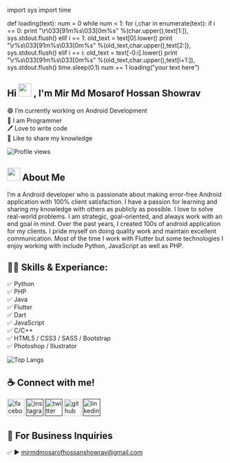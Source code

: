import sys
import time

def loading(text):
    num = 0
    while num < 1:
        for i,char in enumerate(text):
            if i == 0:
                print "\r\033[91m%s\033[0m%s" %(char.upper(),text[1:]),
                sys.stdout.flush()
            elif i == 1:
                old_text = text[0].lower()
                print "\r%s\033[91m%s\033[0m%s" %(old_text,char.upper(),text[2:]),
                sys.stdout.flush()
            elif i == i:
                old_text = text[-0:i].lower()
                print "\r%s\033[91m%s\033[0m%s" %(old_text,char.upper(),text[i+1:]),
                sys.stdout.flush()
            time.sleep(0.1)
        num += 1
loading("your text here")

## Hi <img src="https://github.com/the-mir/the-mir/blob/main/Wave.gif" height="30px" width="30px"> , I'm **Mir Md Mosarof Hossan Showrav**
<p>
  
🟢 I’m currently working on Android Development <br>
👑 I am Programmer <br> 
🖊️ Love to write code <br> 
🎤 Like to share my knowledge </p> 

![Profile views](https://gpvc.arturio.dev/the-mir) 

## <img src="https://github.com/the-mir/the-mir/blob/main/profile.png" height="30px" width="30px">  **About Me**
I’m a Android developer who is passionate about making error-free Android application with 100% client satisfaction. I have a passion for learning and sharing my knowledge with others as publicly as possible. I love to solve real-world problems. I am strategic, goal-oriented, and always work with an end goal in mind. Over the past years, I created 100s of android application for my clients. I pride myself on doing quality work and maintain excellent communication. Most of the time I work with Flutter but some technologies I enjoy working with include Python, JavaScript as well as PHP. 

## 👨‍💻 Skills & Experiance: 
✅ Python <br> 
✅ PHP <br>
✅ Java <br> 
✅ Flutter <br>
✅ Dart <br> 
✅ JavaScript <br>
✅ C/C++ <br>
✅ HTML5 / CSS3 / SASS / Bootstrap <br>
✅ Photoshop / Illustrator <br>

![Top Langs](https://github-readme-stats.vercel.app/api/top-langs/?username=the-mir&layout=compact)

## ☕ Connect with me!
[<img src='https://camo.githubusercontent.com/2d1ffa69dd491ebeca01b2098cf8233dd09950ff5895abccd5b455ca442abc59/68747470733a2f2f696d672e736869656c64732e696f2f62616467652f46616365626f6f6b2d3138373746323f7374796c653d666f722d7468652d6261646765266c6f676f3d66616365626f6f6b266c6f676f436f6c6f723d7768697465' alt='facebook' height='40'>](https://www.facebook.com/0xmir)  [<img src='https://camo.githubusercontent.com/b3d4671768bd0f9b6c8f410a25a96e0c5a4d135208d8910461e986f97e7985ab/68747470733a2f2f696d672e736869656c64732e696f2f62616467652f496e7374616772616d2d4534343035463f7374796c653d666f722d7468652d6261646765266c6f676f3d696e7374616772616d266c6f676f436f6c6f723d7768697465' alt='instagram' height='40'>]()  [<img src='https://camo.githubusercontent.com/5d03c86f6a75f7cbe80d135d9162fbf6dc46a31253cf30a8e9bb8279b4d574d3/68747470733a2f2f696d672e736869656c64732e696f2f62616467652f547769747465722d3144413146323f7374796c653d666f722d7468652d6261646765266c6f676f3d74776974746572266c6f676f436f6c6f723d7768697465' alt='twitter' height='40'>]()  [<img src='https://camo.githubusercontent.com/bd2bd127c104ba5c98bb12c70801b075aee1f040009089510f69554300e7ff41/68747470733a2f2f696d672e736869656c64732e696f2f62616467652f4769742d4630353033323f7374796c653d666f722d7468652d6261646765266c6f676f3d676974266c6f676f436f6c6f723d7768697465' alt='github' height='40'>](https://github.com/the-mir)  [<img src='https://camo.githubusercontent.com/a80d00f23720d0bc9f55481cfcd77ab79e141606829cf16ec43f8cacc7741e46/68747470733a2f2f696d672e736869656c64732e696f2f62616467652f4c696e6b6564496e2d3030373742353f7374796c653d666f722d7468652d6261646765266c6f676f3d6c696e6b6564696e266c6f676f436f6c6f723d7768697465' alt='linkedin' height='40'>]()  



## 📧 For Business Inquiries 
✅  ►  mirmdmosarofhossanshowrav@gmail.com
